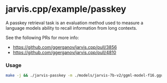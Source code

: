 # jarvis.cpp/example/passkey

A passkey retrieval task is an evaluation method used to measure a language
models ability to recall information from long contexts.

See the following PRs for more info:

- https://github.com/ggerganov/jarvis.cpp/pull/3856
- https://github.com/ggerganov/jarvis.cpp/pull/4810

### Usage

```bash
make -j && ./jarvis-passkey -m ./models/jarvis-7b-v2/ggml-model-f16.gguf --junk 250
```
